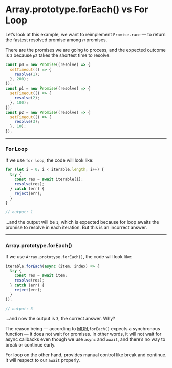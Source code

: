 # Array.prototype.forEach() vs For Loop

Let’s look at this example, we want to reimplement `Promise.race` — to return the fastest resolved promise among *n* promises.

There are the promises we are going to process, and the expected outcome is `3` because `p2` takes the shortest time to resolve.

```jsx
const p0 = new Promise((resolve) => {
  setTimeout(() => {
    resolve(1);
  }, 200);
});
const p1 = new Promise((resolve) => {
  setTimeout(() => {
    resolve(2);
  }, 100);
});
const p2 = new Promise((resolve) => {
  setTimeout(() => {
    resolve(3);
  }, 10);
});
```

---

### For Loop
If we use `for loop`, the code will look like:

```jsx
for (let i = 0; i < iterable.length; i++) {
  try {
    const res = await iterable[i];
    resolve(res);
  } catch (err) {
    reject(err);
  }
}

// output: 1
```
...and the output will be `1`, which is expected because for loop awaits the promise to resolve in each iteration. But this is an incorrect answer.

---

### Array.prototype.forEach()

If we use `Array.prototype.forEach()`, the code will look like:

```jsx
iterable.forEach(async (item, index) => {
  try {
    const res = await item;
    resolve(res);
  } catch (err) {
    reject(err);
  }
});
    
// output: 3
```
...and now the output is `3`, the correct answer. Why?

The reason being — according to [MDN](https://developer.mozilla.org/en-US/docs/Web/JavaScript/Reference/Global_Objects/Array/forEach#description),`forEach()` expects a synchronous function — it does not wait for promises. In other words, it will not wait for async callbacks even though we use `async` and `await`, and there’s no way to break or continue early.

For loop on the other hand, provides manual control like break and continue. It will respect to our `await` properly.
